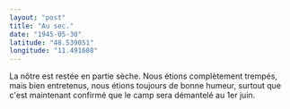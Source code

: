 ```yaml
---
layout: "post"
title: "Au sec."
date: "1945-05-30"
latitude: "48.539051"
longitude: "11.491608"
---
```


La nôtre est restée en partie sèche. Nous étions complètement trempés, mais bien entretenus, nous étions toujours de bonne humeur, surtout que c'est maintenant confirmé que le camp sera démantelé au 1er juin.


<div class="histoire"></div>

<div class="commentaire"></div>